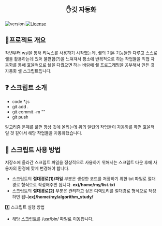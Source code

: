 <h2 align="center"> ✋깃 자동화 </h2>

<p>
  <img src="https://img.shields.io/badge/version-1.0.0-informational" alt="version">
  <a href="#" target="_blank">
  <img src="https://img.shields.io/badge/License-MIT-blueviolet" alt="License">
  </a>
</p>

<h2>🚀프로젝트 개요</h2>
<p>
  작년부터 wsl을 통해 리눅스를 사용하기 시작했는데, 쉘의 기본 기능들만 다루고 스스로 쉘을 활용하는데 있어 불편함(?)을 느껴져서 평소에 반복적으로 하는 작업들을 직접 자동화를 통해 효율적으로 쉘을 다뤘으면 하는 바람에 쉘 프로그래밍을 공부해서 만든 깃 자동화 쉘 스크립트입니다.
</p>

<h2>❓ 스크립트 소개</h2>
<p>
 <ul>
   <li>code *.js</li>
   <li>git add .</li>
   <li>git commit -m ""</li>
   <li>git push</li>
</ul>
  알고리즘 문제를 풀면 항상 깃에 올리는데
  위의 일련의 작업들이 자동화를 하면 효율적일 것 같아서 해당 작업들을 자동화했습니다.
</p>

<h2> 🤘 스크립트 사용 방법</h2>
<p>
  저장소에 올라간 스크립트 파일을 정상적으로 사용하기 위해서는 스크립트 다운 후에 사용자의 환경에 맞게 변경해야 합니다.
   <ul>
     <li>스크립트의 <b>절대경로(1)/파일</b> 부분은 생성한 코드를 저장하기 위한 txt 파일로 절대경로 형식으로 작성해주면 됩니다. <b>ex)/home/my/list.txt</b></li>
     <li>스크립트의 <b>절대경로(2)</b> 부분은 관리하고 싶은 디렉토리를 절대경로 형식으로 작성하면 됩니<b>ex)/home/my/algorithm_study/</b></li>
</ul>
  1️⃣ 스크립트 실행 방법
  <ul>
  <li>해당 스크립트를 /usr/bin/ 파일로 이동합니다.</li>
  
  </ul>
</p>
